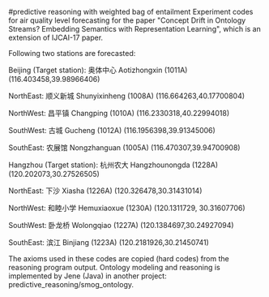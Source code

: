 #predictive reasoning with weighted bag of entailment
Experiment codes for air quality level forecasting for the paper "Concept Drift in Ontology Streams? Embedding Semantics with Representation Learning", which is an extension of IJCAI-17 paper.


Following two stations are forecasted:

Beijing (Target station): 奥体中心 Aotizhongxin (1011A) (116.403458,39.98966406)

NorthEast: 顺义新城 Shunyixinheng (1008A) (116.664263,40.17700804)

NorthWest: 昌平镇 Changping (1010A) (116.2330318,40.22994018)

SouthWest: 古城 Gucheng (1012A) (116.1956398,39.91345006)

SouthEast: 农展馆 Nongzhanguan (1005A) (116.470307,39.94700908)



Hangzhou (Target station): 杭州农大 Hangzhounongda (1228A) (120.202073,30.27526505)
    
NorthEast: 下沙 Xiasha (1226A) (120.326478,30.31431014)
    
NorthWest: 和睦小学 Hemuxiaoxue (1230A) (120.1311729, 30.31607706)
    
SouthWest: 卧龙桥 Wolongqiao (1227A) (120.1384697,30.24927094)
    
SouthEast: 滨江 Binjiang (1223A) (120.2181926,30.21450741)



The axioms used in these codes are copied (hard codes) from the reasoning program output.
Ontology modeling and reasoning is implemented by Jene (Java) in another project: predictive\_reasoning/smog\_ontology.
